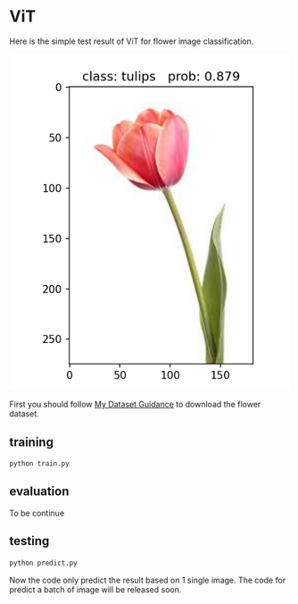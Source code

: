 # ViT #


Here is the simple test result of ViT for flower image classification.

![image](https://github.com/tungyen/Deep_learning_CV/blob/master/2D_classification/ViT/res.png)

First you should follow [My Dataset Guidance](https://github.com/tungyen/Deep_learning_CV/tree/master/Dataset) to download the flower dataset.


## training ##
```bash
python train.py
```

## evaluation ##
To be continue

## testing ##
```bash
python predict.py
```

Now the code only predict the result based on 1 single image. The code for predict a batch of image will be released soon.